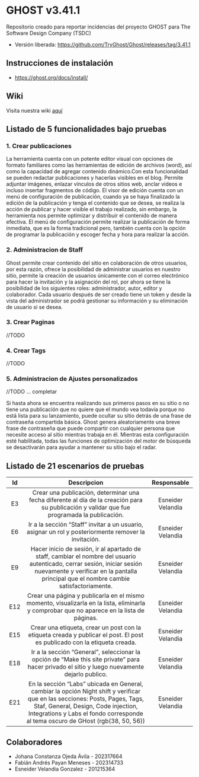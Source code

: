 # GHOST v3.41.1
Repositorio creado para reportar incidencias del proyecto GHOST para The Software Design Company (TSDC)

* Versión liberada: https://github.com/TryGhost/Ghost/releases/tag/3.41.1


## Instrucciones de instalación

* https://ghost.org/docs/install/

## Wiki

Visita nuestra wiki [aquí](https://github.com/fanpay/tsdc_ghost/wiki/Resultados-de-pruebas-autom%C3%A1ticas)

## Listado de 5 funcionalidades bajo pruebas

### 1.	Crear publicaciones

La herramienta cuenta con un potente editor visual con opciones de formato familiares como las herramientas de edición de archivos (word), así como la capacidad de agregar contenido dinámico.Con esta funcionalidad se pueden redactar publicaciones y hacerlas visibles en el blog. Permite adjuntar imágenes, enlazar vínculos de otros sitios web, anclar videos e incluso insertar fragmentos de código. El visor de edición cuenta con un menú de configuración de publicación, cuando ya se haya finalizado la edición de la publicación y tenga el contenido que se desea, se realiza la acción de publicar y hacer visible el trabajo realizado, sin embargo, la herramienta nos permite optimizar y distribuir el contenido de manera efectiva. El menú de configuración permite realizar la publicación de forma inmediata, que es la forma tradicional pero, también cuenta con la opción de programar la publicación y escoger fecha y hora para realizar la acción. 

### 2. Administracion de Staff

Ghost permite crear contenido del sitio en colaboración de otros usuarios, por esta razón, ofrece la posibilidad de administrar usuarios en nuestro sitio, permite la creación de usuarios únicamente con el correo electrónico para hacer la invitación y la asignación del rol, por ahora se tiene la posibilidad de los siguientes roles: administrador, autor, editor y colaborador.  Cada usuario después de ser creado tiene un token y desde la vista del administrador se podrá gestionar su información y su eliminación de usuario si se desea.

### 3. Crear Paginas
//TODO
### 4. Crear Tags
//TODO

### 5. Administracion de Ajustes personalizados
//TODO ... completar

Si hasta ahora se encuentra realizando sus primeros pasos en su sitio o no tiene una publicación que no quiere que el mundo vea todavía porque no está lista para su lanzamiento, puede ocultar su sitio detrás de una frase de contraseña compartida básica. Ghost genera aleatoriamente una breve frase de contraseña que puede compartir con cualquier persona que necesite acceso al sitio mientras trabaja en él. Mientras esta configuración esté habilitada, todas las funciones de optimización del motor de búsqueda se desactivarán para ayudar a mantener su sitio bajo el radar.

## Listado de 21 escenarios de pruebas

| Id | Descripcion | Responsable |
|:--:|:-----------:|:------------:|
|E3| Crear una publicación, determinar una fecha diferente al día de la creación para su publicación y validar que fue programada la publicación. | Esneider Velandia |
|E6| Ir a la sección “Staff” invitar a un usuario, asignar un rol y posteriormente remover la invitación. | Esneider Velandia |
|E9| Hacer inicio de sesión, ir al apartado de staff, cambiar el nombre del usuario autenticado, cerrar sesión, iniciar sesión nuevamente y verificar en la pantalla principal que el nombre cambie satisfactoriamente. | Esneider Velandia |
|E12| Crear una página y publicarla en el mismo momento, visualizarla en la lista, eliminarla y comprobar que no aparece en la lista de páginas. | Esneider Velandia |
|E15| Crear una etiqueta, crear un post con la etiqueta creada y publicar el post. El post es publicado con la etiqueta creada. | Esneider Velandia |
|E18| Ir a la sección “General”, seleccionar la opción de “Make this site private” para hacer privado el sitio y luego nuevamente dejarlo publico.  | Esneider Velandia |
|E21| En la sección “Labs” ubicada en General, cambiar la opción Night shift y verificar que en las secciones: Posts, Pages, Tags, Staf, General, Design, Code injection, Integrations y Labs el fondo corresponde al tema oscuro de GHost (rgb(38, 50, 56)) | Esneider Velandia |

## Colaboradores

* Johana Constanza Ojeda Ávila - 202317664
* Fabián Andrés Payan Meneses - 202314733
* Esneider Velandia Gonzalez - 201215364
